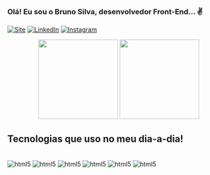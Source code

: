 
### Olá! Eu sou o Bruno Silva, desenvolvedor Front-End... ✌️

[![Site](https://img.shields.io/website?label=BrunoSilvaDevelTech.com&style=for-the-badge&url=https://brunosilvadeveltech.com.br/)](https://www.brunosilvadeveltech.com.br)
[![LinkedIn](https://img.shields.io/badge/LinkedIn-0077B5?style=for-the-badge&logo=linkedin&logoColor=white)](https://www.linkedin.com/in/bruno-silva-rodrigues/)
[![Instagram](https://img.shields.io/badge/Instagram-E4405F?style=for-the-badge&logo=instagram&logoColor=white)](https://www.instagram.com/brunnosillvar/)

<div align="center" style="display: inline_block">
  <img height="180em" src="https://github-readme-stats.vercel.app/api?username=brunnosillvar&show_icons=true&theme=dracula&include_all_commits=true&count_private=true"/>
  <img height="180em" src="https://github-readme-stats.vercel.app/api/top-langs/?username=brunnosillvar&layout=compact&langs_count=7&theme=dracula"/>

</div>

## Tecnologias que uso no meu dia-a-dia!

<div style="display: inline_block"><br/>
  <img align="center" alt="html5" src="https://img.shields.io/badge/HTML5-E34F26?style=for-the-badge&logo=html5&logoColor=white">
  <img align="center" alt="html5" src="https://img.shields.io/badge/CSS3-1572B6?style=for-the-badge&logo=css3&logoColor=white">
  <img align="center" alt="html5" src="https://img.shields.io/badge/JavaScript-F7DF1E?style=for-the-badge&logo=javascript&logoColor=black">
  <img align="center" alt="html5" src="https://img.shields.io/badge/TypeScript-007ACC?style=for-the-badge&logo=typescript&logoColor=white">
  <img align="center" alt="html5" src="https://img.shields.io/badge/React-20232A?style=for-the-badge&logo=react&logoColor=61DAFB">
  <img align="center" alt="html5" src="https://img.shields.io/badge/Bootstrap-563D7C?style=for-the-badge&logo=bootstrap&logoColor=white">
</div><br/>
